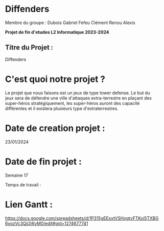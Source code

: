 # Diffenders
Membre du groupe : 
Dubois Gabriel 
Fefeu Clément
Renou Alexis
 
**Projet de fin d'etudes L2 Informatique 2023-2024**

## Titre du Projet : 
Diffenders

# C'est quoi notre projet ? 
Le projet que nous faisons est un jeux de type tower defense. Le but du jeux sera de défendre une ville d'attaques extra-terrestre en plaçant des super-héros stratégiquement, les super-héros auront des capacité différentes et il existera plusieurs type d'extraterrestres. 

# Date de creation projet : 
23/01/2024

# Date de fin projet :
Semaine 17

Temps de travail :

# Lien Gantt : 
https://docs.google.com/spreadsheets/d/1P315gEExxtVSHogtvFTKoi5TXBG6yozVc3Qjj2j6yM0/edit#gid=1274677741

